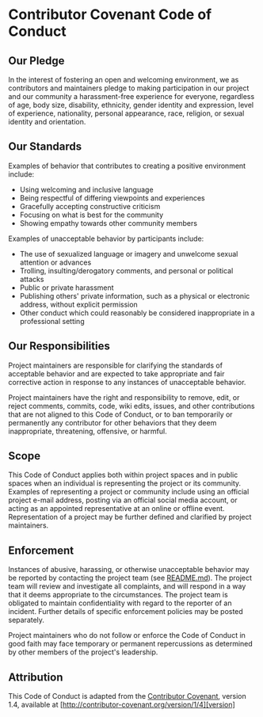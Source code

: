 # Contributor Covenant Code of Conduct

## Our Pledge

In the interest of fostering an open and welcoming environment, we as 
contributors and maintainers pledge to making participation in our 
project and our community a harassment-free experience for everyone, 
regardless of age, body size, disability, ethnicity, gender identity 
and expression, level of experience, nationality, personal appearance, 
race, religion, or sexual identity and orientation.

## Our Standards

Examples of behavior that contributes to creating a positive environment
 include:

* Using welcoming and inclusive language
* Being respectful of differing viewpoints and experiences
* Gracefully accepting constructive criticism
* Focusing on what is best for the community
* Showing empathy towards other community members

Examples of unacceptable behavior by participants include:

* The use of sexualized language or imagery and unwelcome sexual 
attention or advances
* Trolling, insulting/derogatory comments, and personal or political 
attacks
* Public or private harassment
* Publishing others' private information, such as a physical or 
electronic address, without explicit permission
* Other conduct which could reasonably be considered inappropriate in 
a professional setting

## Our Responsibilities

Project maintainers are responsible for clarifying the standards of 
acceptable behavior and are expected to take appropriate and fair 
corrective action in response to any instances of unacceptable behavior.

Project maintainers have the right and responsibility to remove, edit, 
or reject comments, commits, code, wiki edits, issues, and other 
contributions that are not aligned to this Code of Conduct, or to ban 
temporarily or permanently any contributor for other behaviors that they 
deem inappropriate, threatening, offensive, or harmful.

## Scope

This Code of Conduct applies both within project spaces and in public 
spaces when an individual is representing the project or its community. 
Examples of representing a project or community include using an official 
project e-mail address, posting via an official social media account, or 
acting as an appointed representative at an online or offline event. 
Representation of a project may be further defined and clarified by project 
maintainers.

## Enforcement

Instances of abusive, harassing, or otherwise unacceptable behavior may 
be reported by contacting the project team (see [README.md]). The project 
team will review and investigate all complaints, and will respond in a way 
that it deems appropriate to the circumstances. The project team is 
obligated to maintain confidentiality with regard to the reporter of an 
incident. Further details of specific enforcement policies may be posted 
separately.

Project maintainers who do not follow or enforce the Code of Conduct in 
good faith may face temporary or permanent repercussions as determined by 
other members of the project's leadership.

## Attribution

This Code of Conduct is adapted from the [Contributor Covenant][homepage],
version 1.4, available at [http://contributor-covenant.org/version/1/4][version]

[homepage]: http://contributor-covenant.org
[version]: http://contributor-covenant.org/version/1/4/
[README.md]: ../README.md
